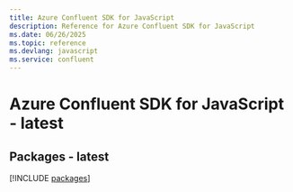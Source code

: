 ```yaml
---
title: Azure Confluent SDK for JavaScript
description: Reference for Azure Confluent SDK for JavaScript
ms.date: 06/26/2025
ms.topic: reference
ms.devlang: javascript
ms.service: confluent
---
```

# Azure Confluent SDK for JavaScript - latest
## Packages - latest
[!INCLUDE [packages](confluent-index.md)]